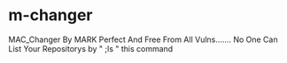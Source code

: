# m-changer
MAC_Changer By MARK Perfect And Free From All Vulns....... No One Can List Your Repositorys by " ;ls "  this command
